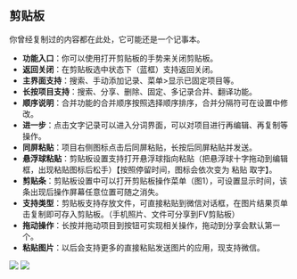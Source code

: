 ## 剪贴板
你曾经复制过的内容都在此处，它可能还是一个记事本。

* **功能入口**：你可以使用打开剪贴板的手势来关闭剪贴板。
* **返回关闭**：在剪贴板选中状态下（蓝框）支持返回关闭。
* **主界面支持**：搜索、手动添加记录、菜单>显示已固定项目等。
* **长按项目支持**：搜索、分享、删除、固定、多记录合并、翻译功能。
* **顺序说明**：合并功能的合并顺序按照选择顺序排序，合并分隔符可在设置中修改。
* **进一步**：点击文字记录可以进入分词界面，可以对项目进行再编辑、再复制等操作。
* **同屏粘贴**：项目右侧图标点击后同屏粘贴，长按后同屏粘贴并发送。
* **悬浮球粘贴**：剪贴板设置支持打开悬浮球指向粘贴（把悬浮球十字拖动到编辑框，出现粘贴图标后松手）【按照停留时间，图标会依次变为 粘贴 取字】。
* **剪贴条**：剪贴板设置中可以打开剪贴板操作菜单（图1），可设置显示时间，该条出现后操作屏幕任意位置可随之消失。
* **支持类型**：剪贴板支持存放文件，可直接粘贴到微信对话框，在图片结果页单击复制即可存入剪贴板。（手机照片、文件可分享到FV剪贴板）
* **拖动操作**：长按并拖动项目到按钮可实现相关操作，拖动到分享会默认第一个。
* **粘贴图片**：以后会支持更多的直接粘贴发送图片的应用，现支持微信。

![](http://ww1.sinaimg.cn/large/6b1dd0a7ly1fzrcxrvyerj20u00k6gq5.jpg)
![](http://ww1.sinaimg.cn/large/6b1dd0a7ly1fzrcxzk70wj20u01hcn3k.jpg)
